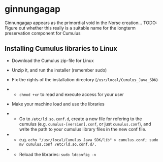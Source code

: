 # ginnungagap
Ginnungagap appears as the primordial void in the Norse creation... 
TODO: Figure out whether this really is a suitable name for the longterm preservation component for Cumulus



Installing Cumulus libraries to Linux
--------------------------

* Download the Cumulus zip-file for Linux

* Unzip it, and run the installer (remember sudo)

* Fix the rights of the installation directory (`/usr/local/Cumulus_Java_SDK`)
* * `chmod +xr` to read and execute access for your user

* Make your machine load and use the libraries
* * Go to `/etc/ld.so.conf.d`, create a new file for refering to the cumulus  (e.g. `cumulus-[version].conf`, or just `cumulus.conf`), and write the path to your cumulus library files in the new conf file.
* * e.g. `echo "/usr/local/Cumulus_Java_SDK/lib" > cumulus.conf; sudo mv cumulus.conf /etc/ld.so.conf.d/.`
* * Reload the libraries: `sudo ldconfig -v`

